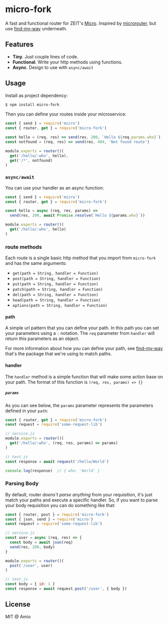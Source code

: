 # micro-fork

A fast and functional router for ZEIT's [Micro](https://github.com/zeit/micro).
Inspired by [microrouter](https://github.com/pedronauck/micro-router),
but use [find-my-way](https://github.com/delvedor/find-my-way) underneath.

## Features

* **Tiny**. Just couple lines of code.
* **Functional**. Write your http methods using functions.
* **Async**. Design to use with `async/await`

## Usage

Install as project dependency:

```bash
$ npm install micro-fork
```

Then you can define your routes inside your microservice:

```js
const { send } = require('micro')
const { router, get } = require('micro-fork')

const hello = (req, res) => send(res, 200, `Hello ${req.params.who}`)
const notfound = (req, res) => send(res, 404, 'Not found route')

module.exports = router()(
  get('/hello/:who', hello),
  get('/*', notfound)
)
```

### `async/await`

You can use your handler as an async function:

```js
const { send } = require('micro')
const { router, get } = require('micro-fork')

const hello = async (req, res, params) =>
  send(res, 200, await Promise.resolve(`Hello ${params.who}`))

module.exports = router()(
  get('/hello/:who', hello)
)
```

### route methods

Each route is a single basic http method that you import from `micro-fork` and has the same arguments:

* `get(path = String, handler = Function)`
* `post(path = String, handler = Function)`
* `put(path = String, handler = Function)`
* `patch(path = String, handler = Function)`
* `del(path = String, handler = Function)`
* `head(path = String, handler = Function)`
* `options(path = String, handler = Function)`

#### path

A simple url pattern that you can define your path. In this path you can set your parameters using a `:` notation. The `req` parameter from `handler` will return this parameters as an object.

For more information about how you can define your path, see [find-my-way](https://github.com/snd/url-pattern) that's the package that we're using to match paths.

#### handler

The `handler` method is a simple function that will make some action base on your path.
The format of this function is `(req, res, params) => {}`

##### `params`

As you can see below, the `params` parameter represents the parameters defined in your `path`:

```js
const { router, get } = require('micro-fork')
const request = require('some-request-lib')

// service.js
module.exports = router()(
  get('/hello/:who', (req, res, params) => params)
)

// test.js
const response = await request('/hello/World')

console.log(response)  // { who: 'World' }
```

### Parsing Body

By default, router _doens't parse anything_ from your requisition, it's just match your paths and execute a specific handler. So, if you want to parse your body requisition you can do something like that:

```js
const { router, post } = require('micro-fork')
const { json, send } = require('micro')
const request = require('some-request-lib')

// service.js
const user = async (req, res) => {
  const body = await json(req)
  send(res, 200, body)
}

module.exports = router()(
  post('/user', user)
)

// test.js
const body = { id: 1 }
const response = await request.post('/user', { body })
```

## License

MIT @ Amio

[amio-link]: https://github.com/amio
[npm-badge]: https://img.shields.io/npm/v/nls.svg?style=flat-square
[npm-link]: https://www.npmjs.com/package/nls
